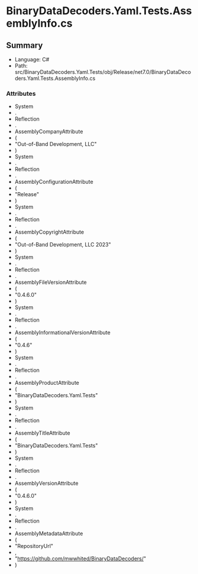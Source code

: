 ﻿# BinaryDataDecoders.Yaml.Tests.AssemblyInfo.cs

## Summary

* Language: C#
* Path: src/BinaryDataDecoders.Yaml.Tests/obj/Release/net7.0/BinaryDataDecoders.Yaml.Tests.AssemblyInfo.cs

### Attributes

 - System
 - .
 - Reflection
 - .
 - AssemblyCompanyAttribute
 - (
 - "Out-of-Band Development, LLC"
 - )
 - System
 - .
 - Reflection
 - .
 - AssemblyConfigurationAttribute
 - (
 - "Release"
 - )
 - System
 - .
 - Reflection
 - .
 - AssemblyCopyrightAttribute
 - (
 - "Out-of-Band Development, LLC 2023"
 - )
 - System
 - .
 - Reflection
 - .
 - AssemblyFileVersionAttribute
 - (
 - "0.4.6.0"
 - )
 - System
 - .
 - Reflection
 - .
 - AssemblyInformationalVersionAttribute
 - (
 - "0.4.6"
 - )
 - System
 - .
 - Reflection
 - .
 - AssemblyProductAttribute
 - (
 - "BinaryDataDecoders.Yaml.Tests"
 - )
 - System
 - .
 - Reflection
 - .
 - AssemblyTitleAttribute
 - (
 - "BinaryDataDecoders.Yaml.Tests"
 - )
 - System
 - .
 - Reflection
 - .
 - AssemblyVersionAttribute
 - (
 - "0.4.6.0"
 - )
 - System
 - .
 - Reflection
 - .
 - AssemblyMetadataAttribute
 - (
 - "RepositoryUrl"
 - ,
 - "https://github.com/mwwhited/BinaryDataDecoders/"
 - )

